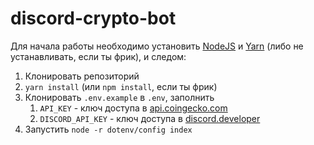 # discord-crypto-bot

Для начала работы необходимо установить [NodeJS](https://nodejs.org/en/) и [Yarn](https://classic.yarnpkg.com/lang/en/docs/install/) (либо не устанавливать, если ты фрик), и следом:

1. Клонировать репозиторий
2. `yarn install` (или `npm install`, если ты фрик)
3. Клонировать `.env.example` в `.env`, заполнить
    1. `API_KEY` - ключ доступа в [api.coingecko.com](https://www.coingecko.com/)
    2. `DISCORD_API_KEY` - ключ доступа в [discord.developer](https://discord.com/developers/applications)
4. Запустить `node -r dotenv/config index`
